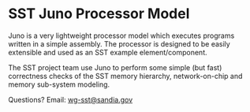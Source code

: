# SST Juno Processor Model

Juno is a very lightweight processor model which executes programs written
in a simple assembly. The processor is designed to be easily extensible and used
as an SST example element/component.

The SST project team use Juno to perform some simple (but fast) correctness checks
of the SST memory hierarchy, network-on-chip and memory sub-system modeling.

Questions? Email: wg-sst@sandia.gov

